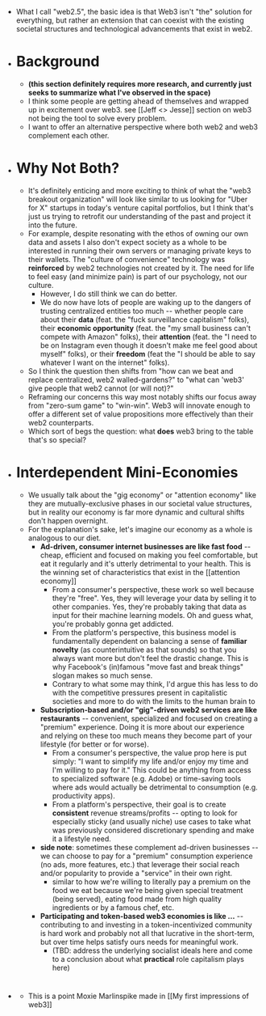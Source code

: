 - What I call "web2.5", the basic idea is that Web3 isn't "the" solution for everything, but rather an extension that can coexist with the existing societal structures and technological advancements that exist in web2.
- # Background
    - **__(this section definitely requires more research, and currently just seeks to summarize what I've observed in the space)__**
    - I think some people are getting ahead of themselves and wrapped up in excitement over web3. see [[Jeff <> Jesse]] section on web3 not being the tool to solve every problem.
    - I want to offer an alternative perspective where both web2 and web3 complement each other.
- # Why Not Both?
    - It's definitely enticing and more exciting to think of what the "web3 breakout organization" will look like similar to us looking for "Uber for X" startups in today's venture capital portfolios, but I think that's just us trying to retrofit our understanding of the past and project it into the future.
    - For example, despite resonating with the ethos of owning our own data and assets I also don't expect society as a whole to be interested in running their own servers or managing private keys to their wallets. The "culture of convenience" technology was __reinforced__ by web2 technologies not created by it. The need for life to feel easy (and minimize pain) is part of our psychology, not our culture.
        - However, I do still think we can do better. 
        - We do now have lots of people are waking up to the dangers of trusting centralized entities too much -- whether people care about their **data** (feat. the "fuck surveillance capitalism" folks), their **economic opportunity** (feat. the "my small business can't compete with Amazon" folks), their **attention** (feat. the "I need to be on Instagram even though it doesn't make me feel good about myself" folks), or their **freedom** (feat the "I should be able to say whatever I want on the internet" folks).
    - So I think the question then shifts from "how can we beat and replace centralized, web2 walled-gardens?" to "what can 'web3' give people that web2 cannot (or will not)?"
    - Reframing our concerns this way most notably shifts our focus away from "zero-sum game" to  "win-win". Web3 will innovate enough to offer a different set of value propositions more effectively than their web2 counterparts.
    - Which sort of begs the question: what __does__ web3 bring to the table that's so special?
- # Interdependent Mini-Economies
    - We usually talk about the "gig economy" or "attention economy" like they are mutually-exclusive  phases in our societal value structures, but in reality our economy is far more dynamic and cultural shifts don't happen overnight.
    - For the explanation's sake, let's imagine our economy as a whole is analogous to our diet.
        - **Ad-driven, consumer internet businesses are like fast food** -- cheap, efficient and focused on making you feel comfortable, but eat it regularly and it's utterly detrimental to your health. This is the winning set of characteristics that exist in the [[attention economy]]
            - From a consumer's perspective, these work so well because they're "free". Yes, they will leverage your data by selling it to other companies. Yes, they're probably taking that data as input for their machine learning models. Oh and guess what, you're probably gonna get addicted.
            - From the platform's perspective, this business model is fundamentally dependent on balancing a sense of __familiar novelty__ (as counterintuitive as that sounds) so that you always want more but don't feel the drastic change. This is why Facebook's (in)famous "move fast and break things" slogan makes so much sense. 
            - Contrary to what some may think, I'd argue this has less to do with the competitive pressures present in capitalistic societies and more to do with the limits to the human brain to 
        - **Subscription-based and/or "gig"-driven web2 services are like restaurants** -- convenient, specialized and focused on creating a "premium" experience. Doing it is more about our experience and relying on these too much means they become part of your lifestyle (for better or for worse).
            - From a consumer's perspective, the value prop here is put simply: "I want to simplify my life and/or enjoy my time and I'm willing to pay for it." This could be anything from access to specialized software (e.g. Adobe) or time-saving tools where ads would actually be detrimental to consumption (e.g. productivity apps).
            - From a platform's perspective, their goal is to create __consistent__ revenue streams/profits -- opting to look for especially sticky (and usually niche) use cases to take what was previously considered discretionary spending and make it a lifestyle need.
        - __side note__: sometimes these complement ad-driven businesses -- we can choose to pay for a "premium" consumption experience (no ads, more features, etc.) that leverage their social reach and/or popularity to provide a "service" in their own right.
            - similar to how we're willing to literally pay a premium on the food we eat because we're being given special treatment (being served), eating food made from high quality ingredients or by a famous chef, etc.
        - **Participating and token-based web3 economies is like ...**  --  contributing to and investing in a token-incentivized community is hard work and probably not all that lucrative in the short-term, but over time helps satisfy ours needs for meaningful work.
            - (TBD: address the underlying socialist ideals here and come to a conclusion about what **practical** role capitalism plays here)
- # 
    - This is a point Moxie Marlinspike made in [[My first impressions of web3]]
